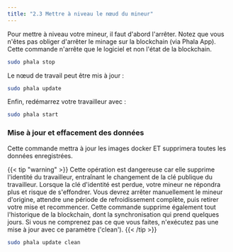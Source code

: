 ```yaml
---
title: "2.3 Mettre à niveau le nœud du mineur"
---
```


Pour mettre à niveau votre mineur, il faut d'abord l'arrêter. Notez que vous n'êtes pas obliger d'arrêter le minage sur la blockchain (via Phala App). Cette commande n'arrête que le logiciel et non l'état de la blockchain.

```bash
sudo phala stop
```

Le nœud de travail peut être mis à jour :

```bash
sudo phala update
```

Enfin, redémarrez votre travailleur avec :

```bash
sudo phala start
```

### Mise à jour et effacement des données

Cette commande mettra à jour les images docker ET supprimera toutes les données enregistrées.

{{< tip "warning" >}}
Cette opération est dangereuse car elle supprime l'identité du travailleur, entraînant le changement de la clé publique du travailleur. Lorsque la clé d'identité est perdue, votre mineur ne répondra plus et risque de s'effondrer. Vous devrez arrêter manuellement le mineur d'origine, attendre une période de refroidissement complète, puis retirer votre mise et recommencer. Cette commande supprime également tout l'historique de la blockchain, dont la synchronisation qui prend quelques jours. Si vous ne comprenez pas ce que vous faites, n'exécutez pas une mise à jour avec ce paramètre ('clean').
{{< /tip >}}

```bash
sudo phala update clean
```
